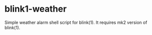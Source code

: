 blink1-weather
==============

Simple weather alarm shell script for blink(1). It requires mk2 version of blink(1).
